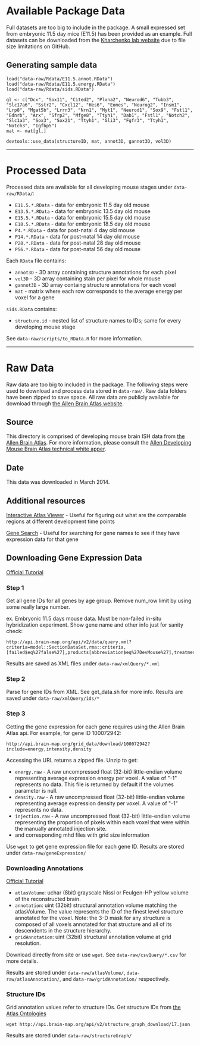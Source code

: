 # Available Package Data

Full datasets are too big to include in the package. A small expressed set from embryonic 11.5 day mice (E11.5) has been provided as an example. Full datasets can be downloaded from the [Kharchenko lab website](http://pklab.med.harvard.edu/jean/brainmapr/data-raw/) due to file size limitations on GitHub.

## Generating sample data  

```
load("data-raw/Rdata/E11.5.annot.RData")
load("data-raw/Rdata/E11.5.energy.RData")
load("data-raw/Rdata/sids.RData")

gl <- c("Dcx", "Sox11", "Cited2", "Plxna2", "Neurod6", "Tubb3", "Slc17a6", "Sstr2", "Cxcl12", "Hes6", "Eomes", "Neurog2", "Insm1", "Lrp8", "Mgat5b", "Lrrn3", "Nrn1", "Myt1", "Neurod1", "Sox9", "Fstl1", "Ednrb", "Arx", "Sfrp2", "Mfge8", "Ttyh1", "Dab1", "Fstl1", "Notch2", "Slc1a3", "Sox3", "Sox21", "Ttyh1", "Gli3", "Fgfr3", "Ttyh1", "Notch3", "Igfbp5")
mat <- mat[gl,]

devtools::use_data(structureID, mat, annot3D, gannot3D, vol3D)
```

---

# Processed Data

Processed data are available for all developing mouse stages under `data-raw/RData/`:  
- `E11.5.*.RData` - data for embryonic 11.5 day old mouse  
- `E13.5.*.RData` - data for embryonic 13.5 day old mouse  
- `E15.5.*.RData` - data for embryonic 15.5 day old mouse  
- `E18.5.*.RData` - data for embryonic 18.5 day old mouse  
- `P4.*.RData` - data for post-natal 4 day old mouse  
- `P14.*.RData` - data for post-natal 14 day old mouse  
- `P28.*.RData` - data for post-natal 28 day old mouse  
- `P56.*.RData` - data for post-natal 56 day old mouse 

Each `RData` file contains:
- `annot3D` - 3D array containing structure annotations for each pixel  
- `vol3D` - 3D array containing stain per pixel for whole mouse  
- `gannot3D` - 3D array containg structure annotations for each voxel  
- `mat` - matrix where each row corresponds to the average energy per voxel for a gene  

`sids.RData` contains:
- `structure.id` - nested list of structure names to IDs; same for every developing mouse stage

See `data-raw/scripts/to_RData.R` for more information.

---

# Raw Data 

Raw data are too big to included in the package. The following steps were used to download and process data stored in `data-raw/`. Raw data folders have been zipped to save space. All raw data are publicly available for download through [the Allen Brain Atlas website](http://www.brain-map.org/). 

## Source

This directory is comprised of developing mouse brain ISH data from [the Allen Brain Atlas](http://developingmouse.brain-map.org/). For more information, please consult the [Allen Developing Mouse Brain Atlas technical white apper](http://help.brain-map.org/download/attachments/4325389/DevMouse_Overview.pdf).

## Date

This data was downloaded in March 2014. 

## Additional resources

[Interactive Atlas Viewer](http://atlas.brain-map.org/atlas#atlas=1) - Useful for figuring out what are the comparable regions at different development time points

[Gene Search](http://developingmouse.brain-map.org/search/index) - Useful for searching for gene names to see if they have expression data for that gene

## Downloading Gene Expression Data

[Official Tutorial](http://help.brain-map.org/display/api/Downloading+3-D+Expression+Grid+Data)

### Step 1
Get all gene IDs for all genes by age group. Remove num_row limit by using some really large number.

ex. Embryonic 11.5 days mouse data. Must be non-failed in-situ hybridization experiment. Show gene name and other info just for sanity check:
```
http://api.brain-map.org/api/v2/data/query.xml?criteria=model::SectionDataSet,rma::criteria,[failed$eq%27false%27],products[abbreviation$eq%27DevMouse%27],treatments[name$eq'ISH'],specimen(donor(age[name$eq'E11.5'])),rma::include,genes,specimen(donor(age))&num_rows=5000000000
```
Results are saved as XML files under `data-raw/xmlQuery/*.xml`

### Step 2
Parse for gene IDs from XML. See get_data.sh for more info. Results are saved under `data-raw/xmlQuery/ids/*`

### Step 3
Getting the gene expression for each gene requires using the Allen Brain Atlas api. For example, for gene ID 100072942: 
```
http://api.brain-map.org/grid_data/download/100072942?include=energy,intensity,density
```

Accessing the URL returns a zipped file. Unzip to get:  
- `energy.raw` - A raw uncompressed float (32-bit) little-endian volume representing average expression energy per voxel. A value of "-1" represents no data. This file is returned by default if the volumes parameter is null.  
- `density.raw` - A raw uncompressed float (32-bit) little-endian volume representing average expression density per voxel. A value of "-1" represents no data.  
- `injection.raw` - A raw uncompressed float (32-bit) little-endian volume representing the proportion of pixels within each voxel that were within the manually annotated injection site.  
- and corresponding mhd files with grid size information  

Use `wget` to get gene expression file for each gene ID. Results are stored under   `data-raw/geneExpression/`

### Downloading Annotations

[Official Tutorial](http://help.brain-map.org/display/devmouse/API#API-Expression3DGrids)

- `atlasVolume`: uchar (8bit) grayscale Nissl or Feulgen-HP yellow volume of the reconstructed brain.  
- `annotation`: uint (32bit) structural annotation volume matching the atlasVolume. The value represents the ID of the finest level structure annotated for the voxel. Note: the 3-D mask for any structure is composed of all voxels annotated for that structure and all of its descendents in the structure hierarchy.  
- `gridAnnotation`: uint (32bit) structural annotation volume at grid resolution.  

Download directly from site or use `wget`. See `data-raw/csvQuery/*.csv` for more details.

Results are stored under `data-raw/atlasVolume/`, `data-raw/atlasAnnotation/`, and `data-raw/gridAnnotation/` respectively.

### Structure IDs

Grid annotation values refer to structure IDs. Get structure IDs from [the Atlas Ontologies](http://help.brain-map.org/display/api/Atlas+Drawings+and+Ontologies)
```
wget http://api.brain-map.org/api/v2/structure_graph_download/17.json
```

Results are stored under `data-raw/structureGraph/`

